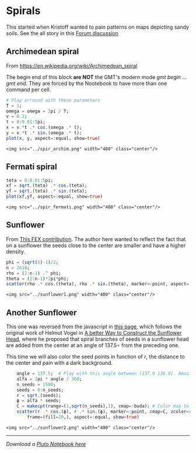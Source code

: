 # Spirals
This started when Kristoff wanted to pain patterns on maps depicting sandy soils.
See the all story in this [Forum discussion](https://forum.generic-mapping-tools.org/t/how-to-generate-random-coordinates-for-pattern-fill/1322/19)

## Archimedean spiral
From https://en.wikipedia.org/wiki/Archimedean_spiral

The begin end of this block **are NOT** the GMT's modern mode *gmt begin ... gmt end*. They are forced by the Nootebook to have more than one command per cell.


```julia
# Play arround with these parameters
T = 1;
omega = omega = 2pi / T;
v = 0.2;
t = 0:0.01:5pi;
x = v.*t .* cos.(omega .* t);
y = v.*t .* sin.(omega .* t);
plot(x, y, aspect=:equal, show=true)
```

```@raw html
<img src="../spir_archim.png" width="400" class="center"/>
```

## Fermati spiral

```julia
teta = 0:0.01:5pi;
xf = sqrt.(teta) .* cos.(teta);
yf = sqrt.(teta) .* sin.(teta);
plot(xf,yf, aspect=:equal, show=true)
```

```@raw html
<img src="../spir_fermati.png" width="400" class="center"/>
```

## Sunflower
From [This FEX contribution](https://www.mathworks.com/matlabcentral/fileexchange/10796-model-a-sunflower-with-the-golden-ratio). The author here wanted to reflect the fact that on a sunflower the seeds close to the center are smaller and have a higher density.

```julia
phi = (sqrt(5)-1)/2;
n = 2618;
rho = (2:n-1) .^ phi;
theta = (2:n-1)*2pi*phi;
scatter(rho .* cos.(theta), rho .* sin.(theta), marker=:point, aspect=:equal, show=true)
```

```@raw html
<img src="../sunflower1.png" width="400" class="center"/>
```

## Another Sunflower
This one was reversed from the javascript in [this page](https://github.com/jacquerie/sunflower/blob/gh-pages/js/application.js), which follows the original work of Helmut Vogel in [A better Way to Construct the Sunflower Head](http://dx.doi.org/10.1016%2F0025-5564%2879%2990080-4), where he proposed that spiral branches of seeds in a sunflower head are added from the center at an angle of 137.5∘ from the preceding one.

This time we will also color the seed points in function of *r*, the distance to the center and pain with a dark background.

```julia
	angle = 137.5;	# Play with this angle between [137.0 138.0]. Amazing the effect, no?
	alfa = 2pi * angle / 360;
	n_seeds = 1500;
	seeds = 0:n_seeds;
	r = sqrt.(seeds);
	ϕ = alfa * seeds;
	C = makecpt(range=(1,sqrt(n_seeds),1), cmap=:buda);	# Color map to paint the seeds
	scatter(r .* cos.(ϕ), r .* sin.(ϕ), marker=:point, cmap=C, zcolor=r,
		frame=(fill=20,), aspect=:equal, show=true)
```

```@raw html
<img src="../sunflower2.png" width="400" class="center"/>
```

---

*Download a [Pluto Notebook here](spirals.jl)*
